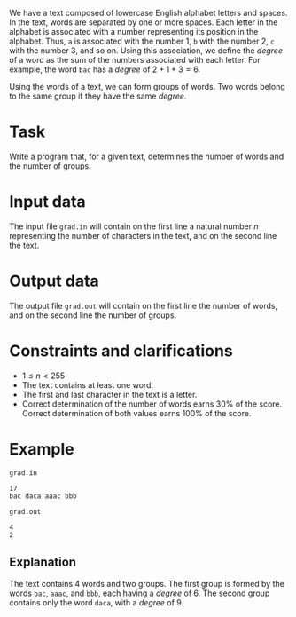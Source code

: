 We have a text composed of lowercase English alphabet letters and spaces. In the text, words are separated by one or more spaces. Each letter in the alphabet is associated with a number representing its position in the alphabet. Thus, `a` is associated with the number $1$, `b` with the number $2$, `c` with the number $3$, and so on. Using this association, we define the *degree* of a word as the sum of the numbers associated with each letter. For example, the word `bac` has a *degree* of $2+1+3=6$.

Using the words of a text, we can form groups of words. Two words belong to the same group if they have the same *degree*.

# Task

Write a program that, for a given text, determines the number of words and the number of groups.

# Input data

The input file `grad.in` will contain on the first line a natural number $n$ representing the number of characters in the text, and on the second line the text.

# Output data

The output file `grad.out` will contain on the first line the number of words, and on the second line the number of groups.

# Constraints and clarifications

* $1 \leq n < 255$
* The text contains at least one word.
* The first and last character in the text is a letter.
* Correct determination of the number of words earns $30\%$ of the score. Correct determination of both values earns $100\%$ of the score.

# Example

`grad.in`
```
17
bac daca aaac bbb
```

`grad.out`
```
4
2
```

## Explanation

The text contains $4$ words and two groups.
The first group is formed by the words `bac`, `aaac`, and `bbb`, each having a *degree* of $6$.
The second group contains only the word `daca`, with a *degree* of $9$.